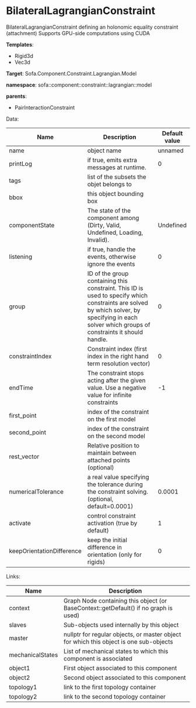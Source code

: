 # BilateralLagrangianConstraint

BilateralLagrangianConstraint defining an holonomic equality constraint (attachment)
Supports GPU-side computations using CUDA


__Templates__:
- Rigid3d
- Vec3d

__Target__: Sofa.Component.Constraint.Lagrangian.Model

__namespace__: sofa::component::constraint::lagrangian::model

__parents__: 
- PairInteractionConstraint

Data: 

<table>
<thead>
    <tr>
        <th>Name</th>
        <th>Description</th>
        <th>Default value</th>
    </tr>
</thead>
<tbody>
	<tr>
		<td>name</td>
		<td>
object name
</td>
		<td>unnamed</td>
	</tr>
	<tr>
		<td>printLog</td>
		<td>
if true, emits extra messages at runtime.
</td>
		<td>0</td>
	</tr>
	<tr>
		<td>tags</td>
		<td>
list of the subsets the objet belongs to
</td>
		<td></td>
	</tr>
	<tr>
		<td>bbox</td>
		<td>
this object bounding box
</td>
		<td></td>
	</tr>
	<tr>
		<td>componentState</td>
		<td>
The state of the component among (Dirty, Valid, Undefined, Loading, Invalid).
</td>
		<td>Undefined</td>
	</tr>
	<tr>
		<td>listening</td>
		<td>
if true, handle the events, otherwise ignore the events
</td>
		<td>0</td>
	</tr>
	<tr>
		<td>group</td>
		<td>
ID of the group containing this constraint. This ID is used to specify which constraints are solved by which solver, by specifying in each solver which groups of constraints it should handle.
</td>
		<td>0</td>
	</tr>
	<tr>
		<td>constraintIndex</td>
		<td>
Constraint index (first index in the right hand term resolution vector)
</td>
		<td>0</td>
	</tr>
	<tr>
		<td>endTime</td>
		<td>
The constraint stops acting after the given value.
Use a negative value for infinite constraints
</td>
		<td>-1</td>
	</tr>
	<tr>
		<td>first_point</td>
		<td>
index of the constraint on the first model
</td>
		<td></td>
	</tr>
	<tr>
		<td>second_point</td>
		<td>
index of the constraint on the second model
</td>
		<td></td>
	</tr>
	<tr>
		<td>rest_vector</td>
		<td>
Relative position to maintain between attached points (optional)
</td>
		<td></td>
	</tr>
	<tr>
		<td>numericalTolerance</td>
		<td>
a real value specifying the tolerance during the constraint solving. (optional, default=0.0001)
</td>
		<td>0.0001</td>
	</tr>
	<tr>
		<td>activate</td>
		<td>
control constraint activation (true by default)
</td>
		<td>1</td>
	</tr>
	<tr>
		<td>keepOrientationDifference</td>
		<td>
keep the initial difference in orientation (only for rigids)
</td>
		<td>0</td>
	</tr>

</tbody>
</table>

Links: 

| Name | Description |
| ---- | ----------- |
|context|Graph Node containing this object (or BaseContext::getDefault() if no graph is used)|
|slaves|Sub-objects used internally by this object|
|master|nullptr for regular objects, or master object for which this object is one sub-objects|
|mechanicalStates|List of mechanical states to which this component is associated|
|object1|First object associated to this component|
|object2|Second object associated to this component|
|topology1|link to the first topology container|
|topology2|link to the second topology container|



